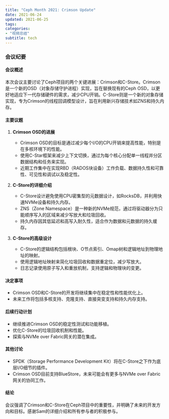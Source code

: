 ```yaml
---
title: "Ceph Month 2021: Crimson Update"
date: 2021-06-24
updated: 2021-06-25
tags:
categories:
- "视频总结"
subtitle: tech
---
```



### 会议纪要

#### 会议概述
本次会议主要讨论了Ceph项目的两个关键进展：Crimson和C-Store。Crimson是一个新的OSD（对象存储守护进程）实现，旨在替换现有的Ceph OSD，以更好地适应下一代存储硬件的需求，减少CPU开销。C-Store则是一个新的对象存储实现，专为Crimson的线程回调模型设计，旨在利用新兴存储技术如ZNS和持久内存。

#### 主要议题
1. **Crimson OSD的进展**
   - Crimson OSD的目标是通过减少每个I/O的CPU开销来提高性能，特别是在多核环境下的性能。
   - 使用C-Star框架来减少上下文切换，通过为每个核心分配单一线程并分区数据结构和任务来实现。
   - 近期工作集中在实现RBD（RADOS块设备）工作负载、数据持久性和可靠性、可见性和调试以及稳定性。

2. **C-Store的详细介绍**
   - C-Store设计避免使用CPU密集型的元数据设计，如RocksDB，并利用快速NVMe设备和持久内存。
   - ZNS（Zone Namespace）是一种新的NVMe规范，通过将驱动器分为只能顺序写入的区域来减少写放大和垃圾回收。
   - 持久内存因其低延迟和高写入耐久性，适合作为数据和元数据的持久缓存。

3. **C-Store的高级设计**
   - C-Store的逻辑结构包括根块、O节点索引、Omap树和逻辑地址到物理地址的映射。
   - 使用逻辑地址映射来简化垃圾回收和数据重定位，减少写放大。
   - 日志记录使用原子写入和重放机制，支持逻辑和物理块的变更。

#### 决定事项
- Crimson OSD和C-Store的开发将继续集中在稳定性和性能优化上。
- 未来工作将包括多核支持、克隆支持、直接突变支持和持久内存支持。

#### 后续行动计划
- 继续推进Crimson OSD的稳定性测试和功能移植。
- 优化C-Store的垃圾回收机制和性能。
- 探索与NVMe over Fabric网关的潜在集成。

#### 其他讨论
- SPDK（Storage Performance Development Kit）将在C-Store之下作为底层I/O细节的插件。
- Crimson OSD目前支持BlueStore，未来可能会有更多与NVMe over Fabric网关的协同工作。

#### 结论
会议强调了Crimson和C-Store在Ceph项目中的重要性，并明确了未来的开发方向和目标。感谢Sam的详细介绍和所有参与者的积极参与。